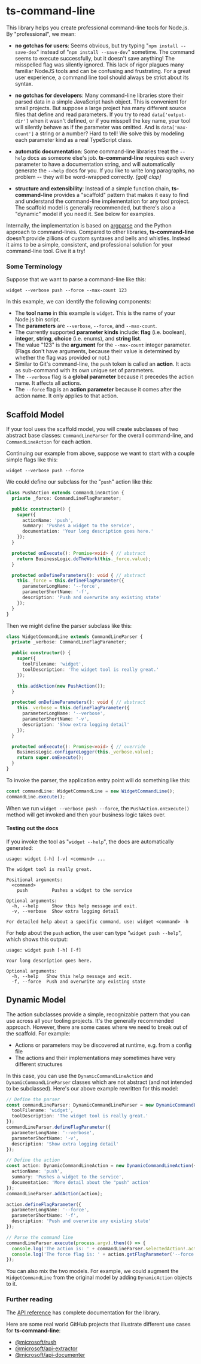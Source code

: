 # ts-command-line

This library helps you create professional command-line tools for Node.js. By "professional", we mean:

- **no gotchas for users**:  Seems obvious, but try typing "`npm install --save-dex`" instead of "`npm install --save-dev`" sometime.  The command seems to execute successfully, but it doesn't save anything! The misspelled flag was silently ignored.  This lack of rigor plagues many familiar NodeJS tools and can be confusing and frustrating.  For a great user experience, a command line tool should always be strict about its syntax.

- **no gotchas for developers**:  Many command-line libraries store their parsed data in a simple JavaScript hash object.  This is convenient for small projects. But suppose a large project has many different source files that define and read parameters. If you try to read `data['output-dir']` when it wasn't defined, or if you misspell the key name, your tool will silently behave as if the parameter was omitted.  And is `data['max-count']` a string or a number? Hard to tell! We solve this by modeling each parameter kind as a real TypeScript class.

- **automatic documentation**: Some command-line libraries treat the `--help` docs as someone else's job.  **ts-command-line** requires each every parameter to have a documentation string, and will automatically generate the `--help` docs for you.  If you like to write long paragraphs, no problem -- they will be word-wrapped correctly.   *[golf clap]*

- **structure and extensibility**: Instead of a simple function chain, **ts-command-line** provides a  "scaffold" pattern that makes it easy to find and understand the command-line implementation for any tool project.  The scaffold model is generally recommended, but there's also a "dynamic" model if you need it.  See below for examples.

Internally, the implementation is based on [argparse](https://www.npmjs.com/package/argparse) and the Python approach to command-lines.  Compared to other libraries, **ts-command-line** doesn't provide zillions of custom syntaxes and bells and whistles.  Instead it aims to be a simple, consistent, and professional solution for your command-line tool.  Give it a try!


### Some Terminology

Suppose that we want to parse a command-line like this:

```
widget --verbose push --force --max-count 123
```

In this example, we can identify the following components:

- The **tool name** in this example is `widget`.  This is the name of your Node.js bin script.
- The **parameters** are  `--verbose`, `--force`, and `--max-count`.
- The currently supported **parameter kinds** include: **flag** (i.e. boolean), **integer**, **string**, **choice** (i.e. enums), and **string list**.
- The value "123" is the **argument** for the `--max-count` integer parameter.  (Flags don't have arguments, because their value is determined by whether the flag was provided or not.)
- Similar to Git's command-line, the `push` token is called an **action**.  It acts as sub-command with its own unique set of parameters.
- The `--verbose` flag is a **global parameter** because it precedes the action name.  It affects all actions.
- The `--force` flag is an **action parameter** because it comes after the action name.  It only applies to that action.


## Scaffold Model

If your tool uses the scaffold model, you will create subclasses of two abstract base classes:  `CommandLineParser` for the overall command-line, and `CommandLineAction` for each action.

Continuing our example from above, suppose we want to start with a couple simple flags like this:

```
widget --verbose push --force
```

We could define our subclass for the "`push`" action like this:

```typescript
class PushAction extends CommandLineAction {
  private _force: CommandLineFlagParameter;

  public constructor() {
    super({
      actionName: 'push',
      summary: 'Pushes a widget to the service',
      documentation: 'Your long description goes here.'
    });
  }

  protected onExecute(): Promise<void> { // abstract
    return BusinessLogic.doTheWork(this._force.value);
  }

  protected onDefineParameters(): void { // abstract
    this._force = this.defineFlagParameter({
      parameterLongName: '--force',
      parameterShortName: '-f',
      description: 'Push and overwrite any existing state'
    });
  }
}
```

Then we might define the parser subclass like this:

```typescript
class WidgetCommandLine extends CommandLineParser {
  private _verbose: CommandLineFlagParameter;

  public constructor() {
    super({
      toolFilename: 'widget',
      toolDescription: 'The widget tool is really great.'
    });

    this.addAction(new PushAction());
  }

  protected onDefineParameters(): void { // abstract
    this._verbose = this.defineFlagParameter({
      parameterLongName: '--verbose',
      parameterShortName: '-v',
      description: 'Show extra logging detail'
    });
  }

  protected onExecute(): Promise<void> { // override
    BusinessLogic.configureLogger(this._verbose.value);
    return super.onExecute();
  }
}
```

To invoke the parser, the application entry point will do something like this:

```typescript
const commandLine: WidgetCommandLine = new WidgetCommandLine();
commandLine.execute();
```

When we run `widget --verbose push --force`, the `PushAction.onExecute()` method will get invoked and then your business logic takes over.


#### Testing out the docs

If you invoke the tool as "`widget --help`", the docs are automatically generated:

```
usage: widget [-h] [-v] <command> ...

The widget tool is really great.

Positional arguments:
  <command>
    push         Pushes a widget to the service

Optional arguments:
  -h, --help     Show this help message and exit.
  -v, --verbose  Show extra logging detail

For detailed help about a specific command, use: widget <command> -h
```

For help about the `push` action, the user can type "`widget push --help`", which shows this output:

```
usage: widget push [-h] [-f]

Your long description goes here.

Optional arguments:
  -h, --help   Show this help message and exit.
  -f, --force  Push and overwrite any existing state
```

## Dynamic Model

The action subclasses provide a simple, recognizable pattern that you can use across all your tooling projects. It's the generally recommended approach. However, there are some cases where we need to break out of the scaffold.  For example:

- Actions or parameters may be discovered at runtime, e.g. from a config file
- The actions and their implementations may sometimes have very different structures

In this case, you can use the `DynamicCommandLineAction` and `DynamicCommandLineParser`  classes which are not abstract (and not intended to be subclassed).  Here's our above example rewritten for this model:

```typescript
// Define the parser
const commandLineParser: DynamicCommandLineParser = new DynamicCommandLineParser({
  toolFilename: 'widget',
  toolDescription: 'The widget tool is really great.'
});
commandLineParser.defineFlagParameter({
  parameterLongName: '--verbose',
  parameterShortName: '-v',
  description: 'Show extra logging detail'
});

// Define the action
const action: DynamicCommandLineAction = new DynamicCommandLineAction({
  actionName: 'push',
  summary: 'Pushes a widget to the service',
  documentation: 'More detail about the "push" action'
});
commandLineParser.addAction(action);

action.defineFlagParameter({
  parameterLongName: '--force',
  parameterShortName: '-f',
  description: 'Push and overwrite any existing state'
});

// Parse the command line
commandLineParser.execute(process.argv).then(() => {
  console.log('The action is: ' + commandLineParser.selectedAction!.actionName);
  console.log('The force flag is: ' + action.getFlagParameter('--force').value);
});
```

You can also mix the two models.  For example, we could augment the `WidgetCommandLine` from the original model by adding `DynamicAction` objects to it.


### Further reading

The [API reference](https://microsoft.github.io/web-build-tools/api/) has complete documentation for the library.

Here are some real world GitHub projects that illustrate different use cases for **ts-command-line**:

- [@microsoft/rush](https://www.npmjs.com/package/@microsoft/rush)
- [@microsoft/api-extractor](https://www.npmjs.com/package/@microsoft/api-extractor)
- [@microsoft/api-documenter](https://www.npmjs.com/package/@microsoft/api-documenter)

